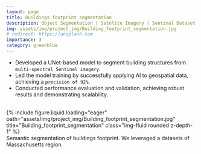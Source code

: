 ```yaml
---
layout: page
title: Buildings footprint segmentation
description: Object Segmentation | Satelite Imagery | Sentinal Dataset | Computer Vision | Deep Learning
img: assets/img/project_img/Building_footprint_segmentation.jpg
# redirect: https://unsplash.com
importance: 3
category: greenblue
---
```


* Developed a UNet-based model to segment building structures from `multi-spectral Sentinel imagery`.
* Led the model training by successfully applying AI to geospatial data, achieving a `precision of 92%`.
* Conducted performance evaluation and validation, achieving robust results and demonstrating scalability.

<br/>
<div class="row justify-content-sm-center">
    <div class="col-sm-6 mt-3 mt-md-0">
        {% include figure.liquid loading="eager" path="assets/img/project_img/Building_footprint_segmentation.jpg" title="Building_footprint_segmentation" class="img-fluid rounded z-depth-1" %}
    </div>
</div>
<div class="caption">
    Semantic segmentation of buildings footprint. We leveraged a datasets of Massachusetts region.
</div>
<br/>